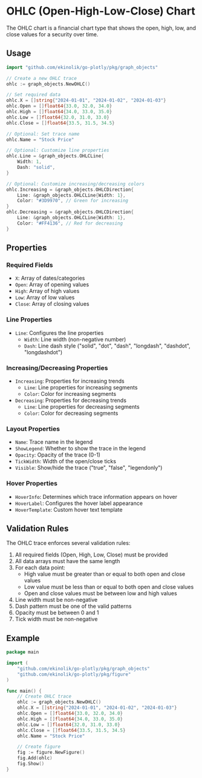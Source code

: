 # OHLC (Open-High-Low-Close) Chart

The OHLC chart is a financial chart type that shows the open, high, low, and close values for a security over time.

## Usage

```go
import "github.com/ekinolik/go-plotly/pkg/graph_objects"

// Create a new OHLC trace
ohlc := graph_objects.NewOHLC()

// Set required data
ohlc.X = []string{"2024-01-01", "2024-01-02", "2024-01-03"}
ohlc.Open = []float64{33.0, 32.0, 34.0}
ohlc.High = []float64{34.0, 33.0, 35.0}
ohlc.Low = []float64{32.0, 31.0, 33.0}
ohlc.Close = []float64{33.5, 31.5, 34.5}

// Optional: Set trace name
ohlc.Name = "Stock Price"

// Optional: Customize line properties
ohlc.Line = &graph_objects.OHLCLine{
    Width: 1,
    Dash: "solid",
}

// Optional: Customize increasing/decreasing colors
ohlc.Increasing = &graph_objects.OHLCDirection{
    Line: &graph_objects.OHLCLine{Width: 1},
    Color: "#3D9970", // Green for increasing
}
ohlc.Decreasing = &graph_objects.OHLCDirection{
    Line: &graph_objects.OHLCLine{Width: 1},
    Color: "#FF4136", // Red for decreasing
}
```

## Properties

### Required Fields
- `X`: Array of dates/categories
- `Open`: Array of opening values
- `High`: Array of high values
- `Low`: Array of low values
- `Close`: Array of closing values

### Line Properties
- `Line`: Configures the line properties
  - `Width`: Line width (non-negative number)
  - `Dash`: Line dash style ("solid", "dot", "dash", "longdash", "dashdot", "longdashdot")

### Increasing/Decreasing Properties
- `Increasing`: Properties for increasing trends
  - `Line`: Line properties for increasing segments
  - `Color`: Color for increasing segments
- `Decreasing`: Properties for decreasing trends
  - `Line`: Line properties for decreasing segments
  - `Color`: Color for decreasing segments

### Layout Properties
- `Name`: Trace name in the legend
- `ShowLegend`: Whether to show the trace in the legend
- `Opacity`: Opacity of the trace (0-1)
- `TickWidth`: Width of the open/close ticks
- `Visible`: Show/hide the trace ("true", "false", "legendonly")

### Hover Properties
- `HoverInfo`: Determines which trace information appears on hover
- `HoverLabel`: Configures the hover label appearance
- `HoverTemplate`: Custom hover text template

## Validation Rules

The OHLC trace enforces several validation rules:
1. All required fields (Open, High, Low, Close) must be provided
2. All data arrays must have the same length
3. For each data point:
   - High value must be greater than or equal to both open and close values
   - Low value must be less than or equal to both open and close values
   - Open and close values must be between low and high values
4. Line width must be non-negative
5. Dash pattern must be one of the valid patterns
6. Opacity must be between 0 and 1
7. Tick width must be non-negative

## Example

```go
package main

import (
    "github.com/ekinolik/go-plotly/pkg/graph_objects"
    "github.com/ekinolik/go-plotly/pkg/figure"
)

func main() {
    // Create OHLC trace
    ohlc := graph_objects.NewOHLC()
    ohlc.X = []string{"2024-01-01", "2024-01-02", "2024-01-03"}
    ohlc.Open = []float64{33.0, 32.0, 34.0}
    ohlc.High = []float64{34.0, 33.0, 35.0}
    ohlc.Low = []float64{32.0, 31.0, 33.0}
    ohlc.Close = []float64{33.5, 31.5, 34.5}
    ohlc.Name = "Stock Price"

    // Create figure
    fig := figure.NewFigure()
    fig.Add(ohlc)
    fig.Show()
}
``` 